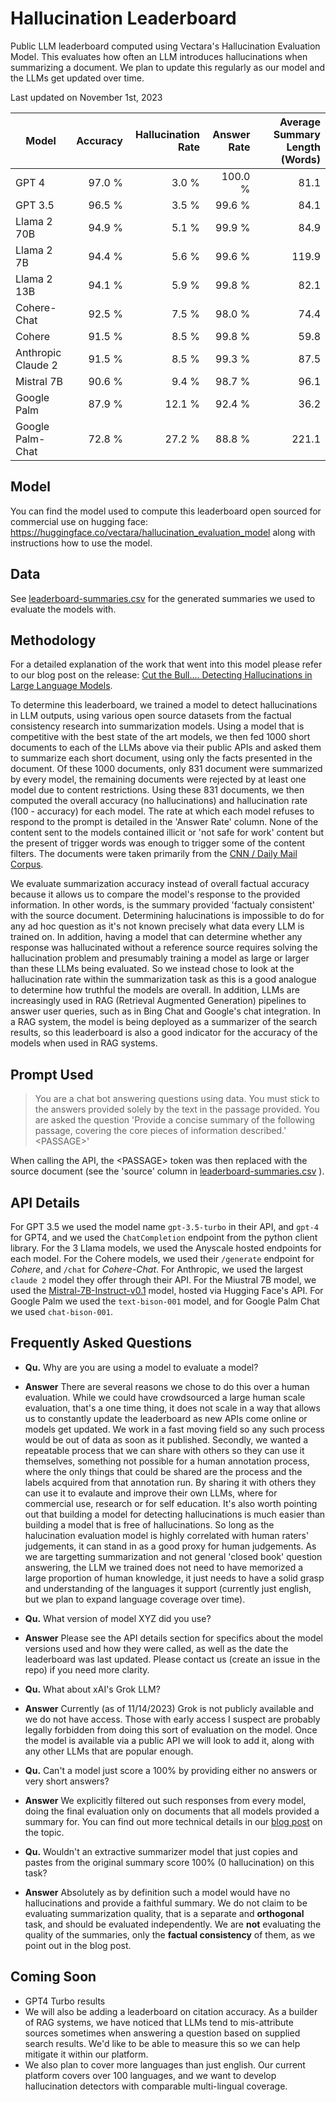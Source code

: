 # Hallucination Leaderboard

Public LLM leaderboard computed using Vectara's Hallucination Evaluation Model. This evaluates how often an LLM introduces hallucinations when summarizing a document. We plan to update this regularly as our model and the LLMs get updated over time.

Last updated on November 1st, 2023

|Model|Accuracy|Hallucination Rate|Answer Rate|Average Summary Length (Words)|
|----|----:|----:|----:|----:|
|GPT 4|97.0 %|3.0 %|100.0 %|81.1|
|GPT 3.5|96.5 %|3.5 %|99.6 %|84.1|
|Llama 2 70B|94.9 %|5.1 %|99.9 %|84.9|
|Llama 2 7B|94.4 %|5.6 %|99.6 %|119.9|
|Llama 2 13B|94.1 %|5.9 %|99.8 %|82.1|
|Cohere-Chat|92.5 %|7.5 %|98.0 %|74.4|
|Cohere |91.5 % |8.5 % |99.8 % |59.8 |
|Anthropic Claude 2 |91.5 % |8.5 % |99.3 % |87.5 |
|Mistral 7B |90.6 % |9.4 % |98.7 % |96.1 |
|Google Palm|87.9 % |12.1 % |92.4 % |36.2|
|Google Palm-Chat|72.8 % |27.2 % |88.8 % |221.1|

## Model
You can find the model used to compute this leaderboard open sourced for commercial use on hugging face: https://huggingface.co/vectara/hallucination_evaluation_model along with instructions how to use the model.

## Data
See [leaderboard-summaries.csv](https://github.com/vectara/hallucination-leaderboard/blob/main/leaderboard_summaries.csv) for the generated summaries we used to evaluate the models with.

## Methodology
For a detailed explanation of the work that went into this model please refer to our blog post on the release: [Cut the Bull…. Detecting Hallucinations in Large Language Models](https://vectara.com/cut-the-bull-detecting-hallucinations-in-large-language-models/).

To determine this leaderboard, we trained a model to detect hallucinations in LLM outputs, using various open source datasets from the factual consistency research into summarization models. Using a model that is competitive with the best state of the art models, we then fed 1000 short documents to each of the LLMs above via their public APIs and asked them to summarize each short document, using only the facts presented in the document. Of these 1000 documents, only 831 document were summarized by every model, the remaining documents were rejected by at least one model due to content restrictions. Using these 831 documents, we then computed the overall accuracy (no hallucinations) and hallucination rate (100 - accuracy) for each model. The rate at which each model refuses to respond to the prompt is detailed in the 'Answer Rate' column. None of the content sent to the models contained illicit or 'not safe for work' content but the present of trigger words was enough to trigger some of the content filters. The documents were taken primarily from the [CNN / Daily Mail Corpus](https://huggingface.co/datasets/cnn_dailymail/viewer/1.0.0/test). 

We evaluate summarization accuracy instead of overall factual accuracy because it allows us to compare the model's response to the provided information. In other words, is the summary provided 'factualy consistent' with the source document. Determining halucinations is impossible to do for any ad hoc question as it's not known precisely what data every LLM is trained on. In addition, having a model that can determine whether any response was hallucinated without a reference source requires solving the hallucination problem and presumably training a model as large or larger than these LLMs being evaluated. So we instead chose to look at the hallucination rate within the summarization task as this is a good analogue to determine how truthful the models are overall. In addition, LLMs are increasingly used in RAG (Retrieval Augmented Generation) pipelines to answer user queries, such as in Bing Chat and Google's chat integration. In a RAG system, the model is being deployed as a summarizer of the search results, so this leaderboard is also a good indicator for the accuracy of the models when used in RAG systems.

## Prompt Used
> You are a chat bot answering questions using data. You must stick to the answers provided solely by the text in the passage provided. You are asked the question 'Provide a concise summary of the following passage, covering the core pieces of information described.'  &lt;PASSAGE&gt;'

When calling the API, the &lt;PASSAGE&gt; token was then replaced with the source document (see the 'source' column in [leaderboard-summaries.csv](https://github.com/vectara/hallucination-leaderboard/blob/main/leaderboard_summaries.csv) ). 

## API Details
For GPT 3.5 we used the model name ```gpt-3.5-turbo``` in their API, and ```gpt-4``` for GPT4, and we used the ```ChatCompletion``` endpoint from the python client library. For the 3 Llama models, we used the Anyscale hosted endpoints for each model. For the Cohere models, we used their ```/generate``` endpoint for *Cohere*, and ```/chat``` for *Cohere-Chat*. For Anthropic, we used the largest ```claude 2``` model they offer through their API. For the Miustral 7B model, we used the  [Mistral-7B-Instruct-v0.1](https://huggingface.co/mistralai/Mistral-7B-Instruct-v0.1) model, hosted via Hugging Face's API. For Google Palm we used the ```text-bison-001``` model, and for Google Palm Chat we used ```chat-bison-001```.

## Frequently Asked Questions
* **Qu.** Why are you are using a model to evaluate a model?
* **Answer** There are several reasons we chose to do this over a human evaluation. While we could have crowdsourced a large human scale evaluation, that's a one time thing, it does not scale in a way that allows us to constantly update the leaderboard as new APIs come online or models get updated. We work in a fast moving field so any such process would be out of data as soon as it published. Secondly, we wanted a repeatable process that we can share with others so they can use it themselves, something not possible for a human annotation process, where the only things that could be shared are the process and the labels acquired from that annotation run. By sharing it with others they can use it to evalaute and improve their own LLMs, where for commercial use, research or for self education. It's also worth pointing out that building a model for detecting hallucinations is much easier than building a model that is free of hallucinations. So long as the halucination evaluation model is highly correlated with human raters' judgements, it can stand in as a good proxy for human judgements. As we are targetting summarization and not general 'closed book' question answering, the LLM we trained does not need to have memorized a large proportion of human knowledge, it just needs to have a solid grasp and understanding of the languages it support (currently just english, but we plan to expand language coverage over time).

* **Qu.** What version of model XYZ did you use?
* **Answer** Please see the API details section for specifics about the model versions used and how they were called, as well as the date the leaderboard was last updated. Please contact us (create an issue in the repo) if you need more clarity. 

* **Qu.** What about xAI's Grok LLM?
* **Answer** Currently (as of 11/14/2023) Grok is not publicly available and we do not have access. Those with early access I suspect are probably legally forbidden from doing this sort of evaluation on the model. Once the model is available via a public API we will look to add it, along with any other LLMs that are popular enough.

* **Qu.** Can't a model just score a 100% by providing either no answers or very short answers?
* **Answer** We explicitly filtered out such responses from every model, doing the final evaluation only on documents that all models provided a summary for. You can find out more technical details in our [blog post]([https://vectara.com/cut-the-bull-detecting-hallucinations-in-large-language-models/) on the topic.

* **Qu.** Wouldn't an extractive summarizer model that just copies and pastes from the original summary score 100% (0 hallucination) on this task?
* **Answer** Absolutely as by definition such a model would have no hallucinations and provide a faithful summary. We do not claim to be evaluating summarization quality, that is a separate and **orthogonal** task, and should be evaluated independently. We are **not** evaluating the quality of the summaries, only the **factual consistency** of them, as we point out in the blog post.

## Coming Soon
* GPT4 Turbo results
* We will also be adding a leaderboard on citation accuracy. As a builder of RAG systems, we have noticed that LLMs tend to mis-attribute sources sometimes when answering a question based on supplied search results. We'd like to be able to measure this so we can help mitigate it within our platform.
* We also plan to cover more languages than just english. Our current platform covers over 100 languages, and we want to develop hallucination detectors with comparable multi-lingual coverage.
